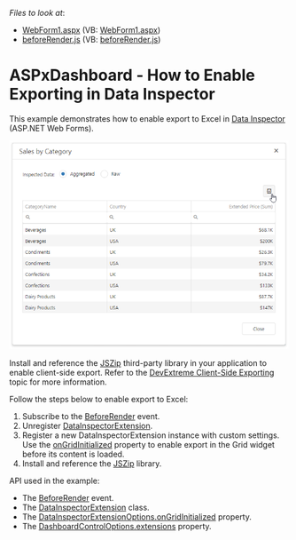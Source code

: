 *Files to look at*:
* [WebForm1.aspx](./CS/WebForm1.aspx) (VB: [WebForm1.aspx](./VB/WebForm1.aspx))
* [beforeRender.js](./CS/Scripts/beforeRender.js) (VB: [beforeRender.js](./VB/Scripts/beforeRender.js))

# ASPxDashboard - How to Enable Exporting in Data Inspector

This example demonstrates how to enable export to Excel in [Data Inspector](https://docs.devexpress.com/Dashboard/401194/common-features/underlying-and-displayed-data/data-inspector) (ASP.NET Web Forms). 

![](images/data_inspector_export.png)

Install and reference the [JSZip](https://stuk.github.io/jszip/) third-party library in your application to enable client-side export. Refer to the [DevExtreme Client-Side Exporting](https://js.devexpress.com/Documentation/Guide/Widgets/DataGrid/Client-Side_Exporting/) topic for more information.

Follow the steps below to enable export to Excel: 

1. Subscribe to the [BeforeRender](https://docs.devexpress.com/Dashboard/js-ASPxClientDashboard#js_aspxclientdashboard_beforerender) event. 
2. Unregister [DataInspectorExtension](https://docs.devexpress.com/Dashboard/js-DevExpress.Dashboard.DataInspectorExtension).
3. Register a new DataInspectorExtension instance with custom settings. Use the [onGridInitialized](https://docs.devexpress.com/Dashboard/js-DevExpress.Dashboard.DataInspectorExtensionOptions#js_devexpress_dashboard_datainspectorextensionoptions_ongridinitialized) property to enable export in the Grid widget before its content is loaded.
4. Install and reference the [JSZip](https://stuk.github.io/jszip/) library.

API used in the example:

* The [BeforeRender](https://docs.devexpress.com/Dashboard/js-ASPxClientDashboard#js_aspxclientdashboard_beforerender) event.
* The [DataInspectorExtension](https://docs.devexpress.com/Dashboard/js-DevExpress.Dashboard.DataInspectorExtension) class.
* The [DataInspectorExtensionOptions.onGridInitialized](https://docs.devexpress.com/Dashboard/js-DevExpress.Dashboard.DataInspectorExtensionOptions#js_devexpress_dashboard_datainspectorextensionoptions_ongridinitialized) property.
* The [DashboardControlOptions.extensions](https://docs.devexpress.com/Dashboard/js-DevExpress.Dashboard.DataInspectorExtensionOptions) property.



